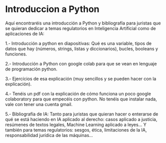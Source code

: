 # Introduccion a Python
Aquí encontraréis una introducción a Python y bibliografía para juristas que se quieran dedicar a temas regulatorios en Inteligencia Artificial como de aplicaciones de IA:

1.- Introducción a python en diapositivas: Qué es una variable, tipos de datos que hay (números, strings, listas y diccionarios), bucles, booleans y funciones. 

2.- Introducción a Python con google colab para que se vean en lenguaje de programación python.

3.- Ejercícios de esa explicación (muy sencillos y se pueden hacer con la explicación).

4.- Tenéis un pdf con la explicación de cómo funciona un poco google colaboratory para que empecéis con python. No tenéis que instalar nada, vale con tener una cuenta gmail. 

5.- Bibliografía de IA: Tanto para juristas que quieran hacer o enterarse de qué se está haciendo en IA aplicado al derecho: casos aplicado a justicia, resúmenes de textos legales, Machine Learning aplicado a leyes... Y también para temas regulatorios: sesgos, ética, limitaciones de la IA, responsabilidad jurídica de las máquinas...



